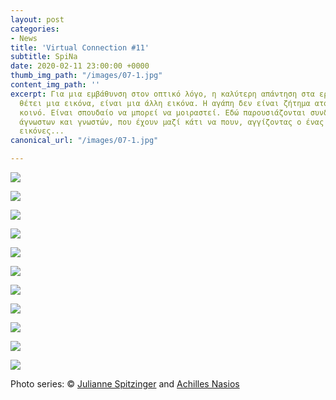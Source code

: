 ```yaml
---
layout: post
categories:
- News
title: 'Virtual Connection #11'
subtitle: SpiNa
date: 2020-02-11 23:00:00 +0000
thumb_img_path: "/images/07-1.jpg"
content_img_path: ''
excerpt: Για μια εμβάθυνση στον οπτικό λόγο, η καλύτερη απάντηση στα ερωτήματα που
  θέτει μια εικόνα, είναι μια άλλη εικόνα. Η αγάπη δεν είναι ζήτημα ατομικό, αλλά
  κοινό. Είναι σπουδαίο να μπορεί να μοιραστεί. Εδώ παρουσιάζονται συνδέσεις φίλων,
  άγνωστων και γνωστών, που έχουν μαζί κάτι να πουν, αγγίζοντας ο ένας τον άλλον με
  εικόνες...
canonical_url: "/images/07-1.jpg"

---
```

![](/images/bwok-2.jpg)

![](/images/01.JUNA.jpg)

![](/images/02.JUNA_MG_8900.jpg)

![](/images/03.JUNA.jpg)

![](/images/04.JUNA_MG_8470.jpg)

![](/images/05.JUNA1.jpg)

![](/images/06.JUNA_MG_4973.jpg)

![](/images/07-1.jpg)

![](/images/08.JUNA_MG_2621.jpg)

![](/images/09.JUNA.jpg)

![](/images/10.JUNA_MG_4271.jpg)

Photo series: © <a href="https://www.facebook.com/julianne.spitzinger" target="blank">Julianne Spitzinger</a> and  <a href="https://anikon.org/" target="blank">Achilles Nasios</a>